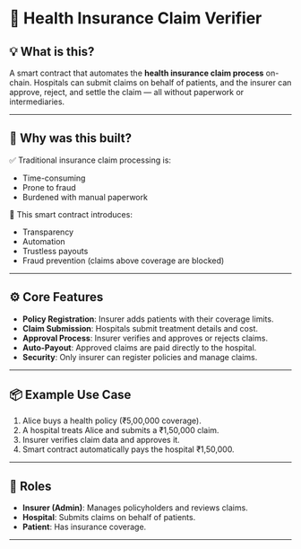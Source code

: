 # 🏥 Health Insurance Claim Verifier

## 💡 What is this?

A smart contract that automates the **health insurance claim process** on-chain. Hospitals can submit claims on behalf of patients, and the insurer can approve, reject, and settle the claim — all without paperwork or intermediaries. 

---

## 🎯 Why was this built?

✅ Traditional insurance claim processing is:

- Time-consuming
- Prone to fraud
- Burdened with manual paperwork

🔐 This smart contract introduces:

- Transparency
- Automation
- Trustless payouts
- Fraud prevention (claims above coverage are blocked)

---

## ⚙️ Core Features

- **Policy Registration**: Insurer adds patients with their coverage limits.
- **Claim Submission**: Hospitals submit treatment details and cost.
- **Approval Process**: Insurer verifies and approves or rejects claims.
- **Auto-Payout**: Approved claims are paid directly to the hospital.
- **Security**: Only insurer can register policies and manage claims.

---

## 📦 Example Use Case

1. Alice buys a health policy (₹5,00,000 coverage).
2. A hospital treats Alice and submits a ₹1,50,000 claim.
3. Insurer verifies claim data and approves it.
4. Smart contract automatically pays the hospital ₹1,50,000.

---

## 🔐 Roles

- **Insurer (Admin)**: Manages policyholders and reviews claims.
- **Hospital**: Submits claims on behalf of patients.
- **Patient**: Has insurance coverage.

---
